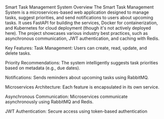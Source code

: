 Smart Task Management System
Overview
The Smart Task Management System is a microservices-based web application designed to manage tasks, suggest priorities, and send notifications to users about upcoming tasks. It uses FastAPI for building the services, Docker for containerization, and Kubernetes for cloud deployment (though it's not actively deployed here). The project showcases various industry best practices, such as asynchronous communication, JWT authentication, and caching with Redis.

Key Features:
Task Management: Users can create, read, update, and delete tasks.

Priority Recommendations: The system intelligently suggests task priorities based on metadata (e.g., due dates).

Notifications: Sends reminders about upcoming tasks using RabbitMQ.

Microservices Architecture: Each feature is encapsulated in its own service.

Asynchronous Communication: Microservices communicate asynchronously using RabbitMQ and Redis.

JWT Authentication: Secure access using token-based authentication
